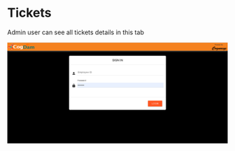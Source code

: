 # Tickets

Admin user can see all tickets details in this tab

![](../../.gitbook/assets/image%20%2886%29.png)


